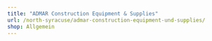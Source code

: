 ```yaml
---
title: "ADMAR Construction Equipment & Supplies"
url: /north-syracuse/admar-construction-equipment-und-supplies/
shop: Allgemein
---
```

